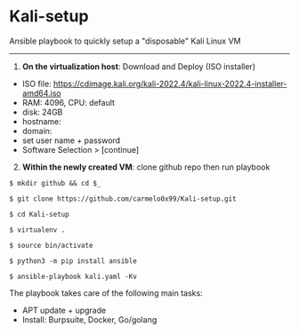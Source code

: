 # Kali-setup
Ansible playbook to quickly setup a "disposable" Kali Linux VM

----

1. **On the virtualization host**: Download and Deploy (ISO installer)
- ISO file: https://cdimage.kali.org/kali-2022.4/kali-linux-2022.4-installer-amd64.iso
- RAM: 4096, CPU: default
- disk: 24GB
- hostname: <hostname>
- domain: <domain>
- set user name + password
- Software Selection > [continue]

2. **Within the newly created VM**: clone github repo then run playbook
```
$ mkdir github && cd $_

$ git clone https://github.com/carmelo0x99/Kali-setup.git

$ cd Kali-setup

$ virtualenv .

$ source bin/activate

$ python3 -m pip install ansible

$ ansible-playbook kali.yaml -Kv
```

The playbook takes care of the following main tasks:
- APT update + upgrade
- Install: Burpsuite, Docker, Go/golang
